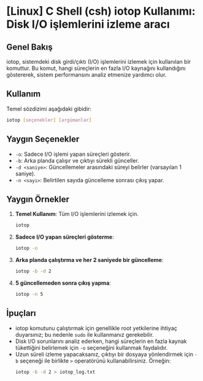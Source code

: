 # [Linux] C Shell (csh) iotop Kullanımı: Disk I/O işlemlerini izleme aracı

## Genel Bakış
iotop, sistemdeki disk girdi/çıktı (I/O) işlemlerini izlemek için kullanılan bir komuttur. Bu komut, hangi süreçlerin en fazla I/O kaynağını kullandığını göstererek, sistem performansını analiz etmenize yardımcı olur.

## Kullanım
Temel sözdizimi aşağıdaki gibidir:

```bash
iotop [seçenekler] [argümanlar]
```

## Yaygın Seçenekler
- `-o`: Sadece I/O işlemi yapan süreçleri gösterir.
- `-b`: Arka planda çalışır ve çıktıyı sürekli günceller.
- `-d <saniye>`: Güncellemeler arasındaki süreyi belirler (varsayılan 1 saniye).
- `-n <sayı>`: Belirtilen sayıda güncelleme sonrası çıkış yapar.

## Yaygın Örnekler
1. **Temel Kullanım**: Tüm I/O işlemlerini izlemek için.
   ```bash
   iotop
   ```

2. **Sadece I/O yapan süreçleri gösterme**:
   ```bash
   iotop -o
   ```

3. **Arka planda çalıştırma ve her 2 saniyede bir güncelleme**:
   ```bash
   iotop -b -d 2
   ```

4. **5 güncellemeden sonra çıkış yapma**:
   ```bash
   iotop -n 5
   ```

## İpuçları
- iotop komutunu çalıştırmak için genellikle root yetkilerine ihtiyaç duyarsınız; bu nedenle `sudo` ile kullanmanız gerekebilir.
- Disk I/O sorunlarını analiz ederken, hangi süreçlerin en fazla kaynak tükettiğini belirlemek için `-o` seçeneğini kullanmak faydalıdır.
- Uzun süreli izleme yapacaksanız, çıktıyı bir dosyaya yönlendirmek için `-b` seçeneği ile birlikte `>` operatörünü kullanabilirsiniz. Örneğin:
  ```bash
  iotop -b -d 2 > iotop_log.txt
  ```